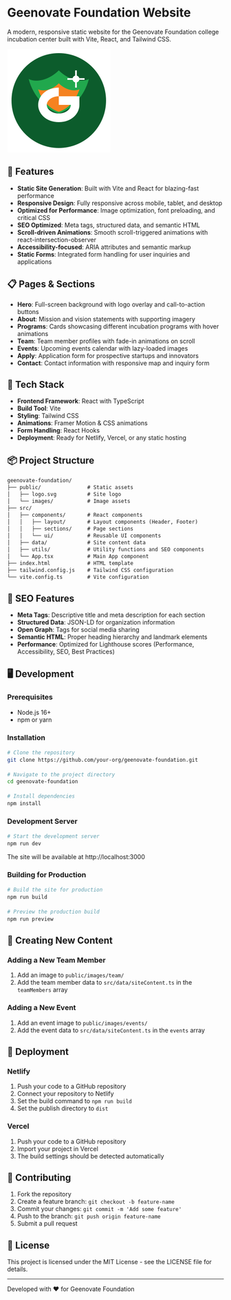 # Geenovate Foundation Website

A modern, responsive static website for the Geenovate Foundation college incubation center built with Vite, React, and Tailwind CSS.

![Geenovate Foundation](public/logo.svg)

## 🚀 Features

- **Static Site Generation**: Built with Vite and React for blazing-fast performance
- **Responsive Design**: Fully responsive across mobile, tablet, and desktop
- **Optimized for Performance**: Image optimization, font preloading, and critical CSS
- **SEO Optimized**: Meta tags, structured data, and semantic HTML
- **Scroll-driven Animations**: Smooth scroll-triggered animations with react-intersection-observer
- **Accessibility-focused**: ARIA attributes and semantic markup
- **Static Forms**: Integrated form handling for user inquiries and applications

## 📋 Pages & Sections

- **Hero**: Full-screen background with logo overlay and call-to-action buttons
- **About**: Mission and vision statements with supporting imagery
- **Programs**: Cards showcasing different incubation programs with hover animations
- **Team**: Team member profiles with fade-in animations on scroll
- **Events**: Upcoming events calendar with lazy-loaded images
- **Apply**: Application form for prospective startups and innovators
- **Contact**: Contact information with responsive map and inquiry form

## 🔧 Tech Stack

- **Frontend Framework**: React with TypeScript
- **Build Tool**: Vite
- **Styling**: Tailwind CSS
- **Animations**: Framer Motion & CSS animations
- **Form Handling**: React Hooks
- **Deployment**: Ready for Netlify, Vercel, or any static hosting

## 📦 Project Structure

```
geenovate-foundation/
├── public/               # Static assets
│   ├── logo.svg          # Site logo
│   └── images/           # Image assets
├── src/
│   ├── components/       # React components
│   │   ├── layout/       # Layout components (Header, Footer)
│   │   ├── sections/     # Page sections
│   │   └── ui/           # Reusable UI components
│   ├── data/             # Site content data
│   ├── utils/            # Utility functions and SEO components
│   └── App.tsx           # Main App component
├── index.html            # HTML template
├── tailwind.config.js    # Tailwind CSS configuration
└── vite.config.ts        # Vite configuration
```

## 🔎 SEO Features

- **Meta Tags**: Descriptive title and meta description for each section
- **Structured Data**: JSON-LD for organization information
- **Open Graph**: Tags for social media sharing
- **Semantic HTML**: Proper heading hierarchy and landmark elements
- **Performance**: Optimized for Lighthouse scores (Performance, Accessibility, SEO, Best Practices)

## 🖥️ Development

### Prerequisites

- Node.js 16+
- npm or yarn

### Installation

```bash
# Clone the repository
git clone https://github.com/your-org/geenovate-foundation.git

# Navigate to the project directory
cd geenovate-foundation

# Install dependencies
npm install
```

### Development Server

```bash
# Start the development server
npm run dev
```

The site will be available at http://localhost:3000

### Building for Production

```bash
# Build the site for production
npm run build

# Preview the production build
npm run preview
```

## 📝 Creating New Content

### Adding a New Team Member

1. Add an image to `public/images/team/`
2. Add the team member data to `src/data/siteContent.ts` in the `teamMembers` array

### Adding a New Event

1. Add an event image to `public/images/events/`
2. Add the event data to `src/data/siteContent.ts` in the `events` array

## 🚀 Deployment

### Netlify

1. Push your code to a GitHub repository
2. Connect your repository to Netlify
3. Set the build command to `npm run build`
4. Set the publish directory to `dist`

### Vercel

1. Push your code to a GitHub repository
2. Import your project in Vercel
3. The build settings should be detected automatically

## 🤝 Contributing

1. Fork the repository
2. Create a feature branch: `git checkout -b feature-name`
3. Commit your changes: `git commit -m 'Add some feature'`
4. Push to the branch: `git push origin feature-name`
5. Submit a pull request

## 📄 License

This project is licensed under the MIT License - see the LICENSE file for details.

---

Developed with ❤️ for Geenovate Foundation
